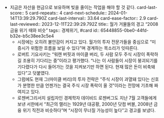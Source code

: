 - 지금은 자산을 현금으로 보유하며 빚을 줄이는 작업을 해야 할 것 같다.
  card-last-score:: 5
  card-repeats:: 4
  card-next-schedule:: 2024-01-14T13:39:29.790Z
  card-last-interval:: 33.64
  card-ease-factor:: 2.9
  card-last-reviewed:: 2023-12-11T22:39:29.792Z
  title:: 월가 거물들의 경고 “2008 금융 위기 때와 비슷”
  tags:: 경제위기, #card
  id:: 65448855-0be0-44fd-b32e-b5c38ee3c5e4
	- 시장에는 오히려 불안감이 커지고 있다. 월가의 투자 전문가들을 중심으로 “미 증시가 위험한 흐름을 보일 수 있다”며 경계하는 목소리가 잇따른다.
	- 로버트 기요사키는 “워렌 버핏과 마이클 버리, 두 사람 모두 주식 시장이 폭락하길 조용히 기다리는 중”이라고 평가했다. “나는 이 사람들이 시장이 붕괴되기를 기다렸다가 다시 들어가는 것을 지켜보기만 하면 된다. 현재 많은 돈이 비축돼 있다”고 덧붙였다.
	- 그럼에도 현재 그(마이클 버리)의 투자 전략은 “주식 시장이 과열돼 있다는 신호가 분명한 만큼 언젠가는 결국 주식 시장 폭락이 올 것”이라는 전망에 기초해 짜여지고 있다.
	- 로젠버그리서치 설립자인 경제학자 데이비드 로젠버그도 지난 7월 고객들에게 보낸 서한에서 “최근의 랠리는 1929년 대공황, 2000년 닷컴 버블, 2008년 금융 위기 직전과 비슷하다”며 “시장이 무너질 가능성이 높다”고 경고를 보냈다.